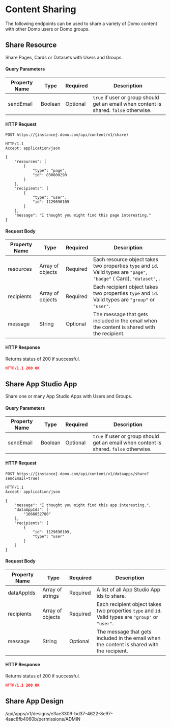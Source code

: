 # Content Sharing

The following endpoints can be used to share a variety of Domo content with other Domo users or Domo groups.

## Share Resource

Share Pages, Cards or Datasets with Users and Groups.

#### Query Parameters

| Property Name | Type    | Required | Description                                                                            |
| ------------- | ------- | -------- | -------------------------------------------------------------------------------------- |
| sendEmail     | Boolean | Optional | `true` if user or group should get an email when content is shared. `false` otherwise. |

#### HTTP Request

```text
POST https://{instance}.domo.com/api/content/v1/share)

HTTP/1.1
Accept: application/json

{
    "resources": [
        {
            "type": "page",
            "id": 830800298
        }
    ],
    "recipients": [
        {
            "type": "user",
            "id": 1129696109
        }
    ],
    "message": "I thought you might find this page interesting."
}

```

#### Request Body

| Property Name | Type             | Required | Description                                                                                                            |
| ------------- | ---------------- | -------- | ---------------------------------------------------------------------------------------------------------------------- |
| resources     | Array of objects | Required | Each resource object takes two properties `type` and `id`. Valid types are `"page"`, `"badge"` ( Card), `"dataset"`, . |
| recipients    | Array of objects | Required | Each recipient object takes two properties `type` and `id`. Valid types are `"group"` or `"user"`.                     |
| message       | String           | Optional | The message that gets included in the email when the content is shared with the recipient.                             |

#### HTTP Response

Returns status of 200 if successful.

```json
HTTP/1.1 200 OK
```

## Share App Studio App

Share one or many App Studio Apps with Users and Groups.

#### Query Parameters

| Property Name | Type    | Required | Description                                                                            |
| ------------- | ------- | -------- | -------------------------------------------------------------------------------------- |
| sendEmail     | Boolean | Optional | `true` if user or group should get an email when content is shared. `false` otherwise. |

#### HTTP Request

```text
POST https://{instance}.domo.com/api/content/v1/dataapps/share?sendEmail=true)

HTTP/1.1
Accept: application/json

{
    "message": "I thought you might find this app interesting.",
    "dataAppIds": [
        "1666052780"
    ],
    "recipients": [
        {
            "id": 1129696109,
            "type": "user"
        }
    ]
}

```

#### Request Body

| Property Name | Type             | Required | Description                                                                                        |
| ------------- | ---------------- | -------- | -------------------------------------------------------------------------------------------------- |
| dataAppIds    | Array of strings | Required | A list of all App Studio App ids to share.                                                         |
| recipients    | Array of objects | Required | Each recipient object takes two properties `type` and `id`. Valid types are `"group"` or `"user"`. |
| message       | String           | Optional | The message that gets included in the email when the content is shared with the recipient.         |

#### HTTP Response

Returns status of 200 if successful.

```json
HTTP/1.1 200 OK
```

## Share App Design

/api/apps/v1/designs/e3ae3309-bd37-4622-8e97-4aac8fb4060b/permissions/ADMIN
